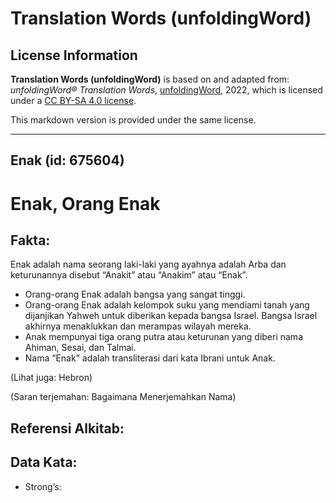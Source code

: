 # Translation Words (unfoldingWord)

## License Information

**Translation Words (unfoldingWord)** is based on and adapted from: _unfoldingWord® Translation Words_, [unfoldingWord](https://unfoldingword.org/utw), 2022, which is licensed under a [CC BY-SA 4.0 license](https://creativecommons.org/licenses/by-sa/4.0/legalcode.en).

This markdown version is provided under the same license.



--------------------------------

## Enak (id: 675604)

Enak, Orang Enak
================

Fakta:
------

Enak adalah nama seorang laki\-laki yang ayahnya adalah Arba dan keturunannya disebut “Anakit” atau “Anakim” atau “Enak”.

* Orang\-orang Enak adalah bangsa yang sangat tinggi.
* Orang\-orang Enak adalah kelompok suku yang mendiami tanah yang dijanjikan Yahweh untuk diberikan kepada bangsa Israel. Bangsa Israel akhirnya menaklukkan dan merampas wilayah mereka.
* Anak mempunyai tiga orang putra atau keturunan yang diberi nama Ahiman, Sesai, dan Talmai.
* Nama “Enak” adalah transliterasi dari kata Ibrani untuk Anak.

(Lihat juga: Hebron)

(Saran terjemahan: Bagaimana Menerjemahkan Nama)

Referensi Alkitab:
------------------

Data Kata:
----------

* Strong’s:


